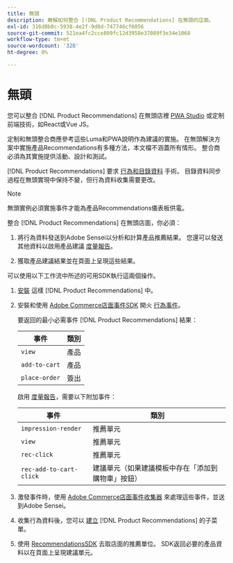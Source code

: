 ```yaml
---
title: 無頭
description: 瞭解如何整合 [!DNL Product Recommendations] 在無頭的店面。
exl-id: 316d0b0c-5938-4e2f-9d0d-747746cf6056
source-git-commit: 521ea4fc2cce809fc12d3958e37089f3e34e1068
workflow-type: tm+mt
source-wordcount: '328'
ht-degree: 0%

---
```


# 無頭

您可以整合 [!DNL Product Recommendations] 在無頭店裡 [PWA Studio](https://developer.adobe.com/commerce/pwa-studio/) 或定制前端技術，如React或Vue JS。

定制和無頭整合商應參考這些Luma和PWA說明作為建議的實施。 在無頭解決方案中實施產品Recommendations有多種方法，本文檔不涵蓋所有情形。 整合商必須為其實施提供活動、設計和測試。

[!DNL Product Recommendations] 要求 [行為和目錄資料](https://experienceleague.adobe.com/docs/commerce-merchant-services/product-recommendations/developer/development-overview.html) 手術。 目錄資料同步過程在無頭實現中保持不變，但行為資料收集需要更改。

>[!NOTE]
>
>無頭實例必須實施事件才能為產品Recommendations儀表板供電。

整合 [!DNL Product Recommendations] 在無頭店面，你必須：

1. 將行為資料發送到Adobe Sensei以分析和計算產品推薦結果。 您還可以發送其他資料以啟用產品建議 [度量報告](workspace.md)。

1. 獲取產品建議結果並在頁面上呈現這些結果。

可以使用以下工作流中所述的可用SDK執行這兩個操作。

1. [安裝](install-configure.md) 這樣 [!DNL Product Recommendations] 中。

1. 安裝和使用 [Adobe Commerce店面事件SDK](https://developer.adobe.com/commerce/services/shared-services/storefront-events/sdk/) 開火 [行為事件](https://experienceleague.adobe.com/docs/commerce-merchant-services/product-recommendations/developer/events.html)。

   要返回的最小必需事件 [!DNL Product Recommendations] 結果：

   | 事件 | 類別 |
   |--- | ---|
   | `view` | 產品 |
   | `add-to-cart` | 產品 |
   | `place-order` | 簽出 |

   啟用 [度量報告](workspace.md)，需要以下附加事件：

   | 事件 | 類別 |
   |--- | ---|
   | `impression-render` | 推薦單元 |
   | `view` | 推薦單元 |
   | `rec-click` | 推薦單元 |
   | `rec-add-to-cart-click` | 建議單元（如果建議模板中存在「添加到購物車」按鈕） |

1. 激發事件時，使用 [Adobe Commerce店面事件收集器](https://developer.adobe.com/commerce/services/shared-services/storefront-events/collector/) 來處理這些事件，並送到Adobe Sensei。

1. 收集行為資料後，您可以 [建立](create.md) [!DNL Product Recommendations] 的子菜單。

1. 使用 [RecommendationsSDK](https://developer.adobe.com/commerce/services/product-recommendations/) 去取店面的推薦單位。 SDK返回必要的產品資料以在頁面上呈現建議單元。
